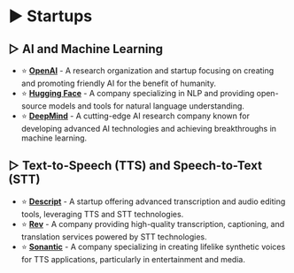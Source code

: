 # ► Startups

## ▷ AI and Machine Learning

* ⭐ **[OpenAI](https://www.openai.com)** - A research organization and startup focusing on creating and promoting friendly AI for the benefit of humanity.
* ⭐ **[Hugging Face](https://huggingface.co)** - A company specializing in NLP and providing open-source models and tools for natural language understanding.
* ⭐ **[DeepMind](https://deepmind.com)** - A cutting-edge AI research company known for developing advanced AI technologies and achieving breakthroughs in machine learning.

## ▷ Text-to-Speech (TTS) and Speech-to-Text (STT)

* ⭐ **[Descript](https://www.descript.com)** - A startup offering advanced transcription and audio editing tools, leveraging TTS and STT technologies.
* ⭐ **[Rev](https://www.rev.com)** - A company providing high-quality transcription, captioning, and translation services powered by STT technologies.
* ⭐ **[Sonantic](https://www.sonantic.io)** - A company specializing in creating lifelike synthetic voices for TTS applications, particularly in entertainment and media.
